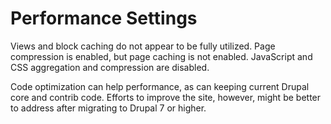 # Performance Settings

Views and block caching do not appear to be fully utilized.  Page compression is enabled, but page caching is not enabled.  JavaScript and CSS aggregation and compression are disabled.

Code optimization can help performance, as can keeping current Drupal core and contrib code. Efforts to improve the site, however, might be better to address after migrating to Drupal 7 or higher.